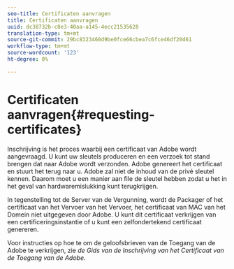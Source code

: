 ```yaml
---
seo-title: Certificaten aanvragen
title: Certificaten aanvragen
uuid: dc38732b-c8e3-40aa-a145-4ecc21535628
translation-type: tm+mt
source-git-commit: 29bc8323460d9be0fce66cbea7c6fce46df20d61
workflow-type: tm+mt
source-wordcount: '123'
ht-degree: 0%

---
```



# Certificaten aanvragen{#requesting-certificates}

Inschrijving is het proces waarbij een certificaat van Adobe wordt aangevraagd. U kunt uw sleutels produceren en een verzoek tot stand brengen dat naar Adobe wordt verzonden. Adobe genereert het certificaat en stuurt het terug naar u. Adobe zal niet de inhoud van de privé sleutel kennen. Daarom moet u een manier aan file de sleutel hebben zodat u het in het geval van hardwaremislukking kunt terugkrijgen.

In tegenstelling tot de Server van de Vergunning, wordt de Packager of het certificaat van het Vervoer van het Vervoer, het certificaat van MAC van het Domein niet uitgegeven door Adobe. U kunt dit certificaat verkrijgen van een certificeringsinstantie of u kunt een zelfondertekend certificaat genereren.

Voor instructies op hoe te om de geloofsbrieven van de Toegang van de Adobe te verkrijgen, zie *de Gids van de Inschrijving van het Certificaat van de Toegang van de Adobe*.
